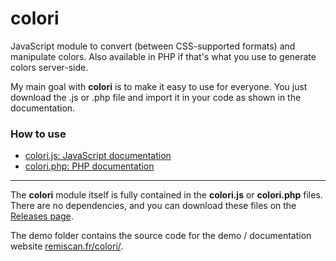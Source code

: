 # colori
JavaScript module to convert (between CSS-supported formats) and manipulate colors. Also available in PHP if that's what you use to generate colors server-side.

My main goal with **colori** is to make it easy to use for everyone. You just download the .js or .php file and import it in your code as shown in the documentation.

### How to use

*   [colori.js: JavaScript documentation](https://github.com/Remiscan/colori/wiki/Documentation-(JavaScript))
*   [colori.php: PHP documentation](https://github.com/Remiscan/colori/wiki/Documentation-(PHP))

* * *

The **colori** module itself is fully contained in the **colori.js** or **colori.php** files. There are no dependencies, and you can download these files on the [Releases page](https://github.com/Remiscan/colori/releases).

The demo folder contains the source code for the demo / documentation website [remiscan.fr/colori/](https://remiscan.fr/colori/).